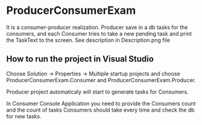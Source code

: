 # ProducerConsumerExam

It is a consumer-producer realization. Producer  save in a db tasks for the consumers, and each Consumer tries to take a new pending task and print the TaskText to the screen. See description in Description.png file

## How to run the project in Visual Studio
Choose Solution -> Properties -> Multiple startup projects
and choose ProducerConsumerExam.Consumer and ProducerConsumerExam.Producer.

Producer project automaticaly will start to generate tasks for Consumers. 

In Consumer Console Application you need to provide the Consumers count and the count of tasks Consumers should take every time and check the db for new tasks.
